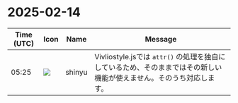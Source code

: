 # 2025-02-14

|Time (UTC)|Icon|Name|Message|
|---|---|---|---|
|05:25|![](https://avatars.slack-edge.com/2018-04-27/354445776386_e258f5ed5ba887b08668_72.jpg)|shinyu|Vivliostyle.jsでは `attr()` の処理を独自にしているため、そのままではその新しい機能が使えません。そのうち対応します。|
